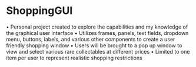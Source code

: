 # ShoppingGUI

• Personal project created to explore the capabilities and my knowledge of the graphical user interface 
• Utilizes frames, panels, text fields, dropdown menu, buttons, labels, and various other components to create a user friendly shopping window
• Users will be brought to a pop up window to view and select various rare collectables at different prices 
• Limited to one item per user to represent realistic shopping restrictions 
